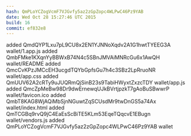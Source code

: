 ```yaml
---
hash: QmPLoYCZogVcmF7VJGvfy5az2zGpZopc4WLPwC46Pz9YAB
date: Wed Oct 28 15:27:46 UTC 2015
build: 16
commit: ef832e8
---
```


added QmdQYP1Lxu7pL9CU8x2EN1YJNNoXqdv2A1G1hwtTYEEG3A wallet/1.app.js
added QmbFMke1KXqnYyBBWxB74N4c5SBnJMVAiMNRcGu6x1AwQH wallet/README
added QmcCvKPzJMCcEH3ucgdTQYbGpfsGu7h4c3SBz2LpRruoNR wallet/app.css
added QmUUV62A2cRTy9uJUQRmQjSinB23s9TabiHWyxtZxzcTDY wallet/app.js
added QmcZpMeBw98Dr9dwErnewqUJkBVrtjpzkT7gAoBuSBwwrP wallet/favicon.ico
added QmbT8KAG8WjAQiMbSjnNGuwtZqSCUsdMr9twDnGS5a74Ax wallet/index.html
added QmTCGBq9rvQ9jC4EaEsScBiTE5KLm53EqeTQqcvE1EBugn wallet/vendors.js
added QmPLoYCZogVcmF7VJGvfy5az2zGpZopc4WLPwC46Pz9YAB wallet

